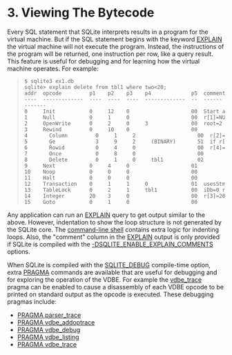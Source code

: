 # 3\. Viewing The Bytecode


Every SQL statement that SQLite interprets results in a program
for the virtual machine. But if the SQL statement begins with
the keyword [EXPLAIN](lang_explain.html) the virtual machine will not execute the
program. Instead, the instructions of the program will be returned,
one instruction per row,
like a query result. This feature is useful for debugging and
for learning how the virtual machine operates. For example:




> ```
> $ sqlite3 ex1.db
> sqlite> explain delete from tbl1 where two<20;
> addr  opcode         p1    p2    p3    p4             p5  comment      
> ----  -------------  ----  ----  ----  -------------  --  -------------
> 0     Init           0     12    0                    00  Start at 12  
> 1     Null           0     1     0                    00  r[1]=NULL    
> 2     OpenWrite      0     2     0     3              00  root=2 iDb=0; tbl1
> 3     Rewind         0     10    0                    00               
> 4       Column         0     1     2                    00  r[2]=tbl1.two
> 5       Ge             3     9     2     (BINARY)       51  if r[2]>=r[3] goto 9
> 6       Rowid          0     4     0                    00  r[4]=rowid   
> 7       Once           0     8     0                    00               
> 8       Delete         0     1     0     tbl1           02               
> 9     Next           0     4     0                    01               
> 10    Noop           0     0     0                    00               
> 11    Halt           0     0     0                    00               
> 12    Transaction    0     1     1     0              01  usesStmtJournal=0
> 13    TableLock      0     2     1     tbl1           00  iDb=0 root=2 write=1
> 14    Integer        20    3     0                    00  r[3]=20      
> 15    Goto           0     1     0                    00
> ```


Any application can run an [EXPLAIN](lang_explain.html) query to get output similar to
the above.
However, indentation to show the loop structure is not generated
by the SQLite core. The [command\-line shell](cli.html) contains extra logic
for indenting loops.
Also, the "comment" column in the [EXPLAIN](lang_explain.html) output
is only provided if SQLite is compiled with the
[\-DSQLITE\_ENABLE\_EXPLAIN\_COMMENTS](compile.html#enable_explain_comments) options.



When SQLite is compiled with the [SQLITE\_DEBUG](compile.html#debug) compile\-time option,
extra [PRAGMA](pragma.html#syntax) commands are available that are useful for debugging and
for exploring the operation of the VDBE. For example the [vdbe\_trace](pragma.html#pragma_vdbe_trace)
pragma can be enabled to cause a disassembly of each VDBE opcode to be
printed on standard output as the opcode is executed. These debugging
pragmas include:


* [PRAGMA parser\_trace](pragma.html#pragma_parser_trace)
* [PRAGMA vdbe\_addoptrace](pragma.html#pragma_vdbe_addoptrace)
* [PRAGMA vdbe\_debug](pragma.html#pragma_vdbe_debug)
* [PRAGMA vdbe\_listing](pragma.html#pragma_vdbe_listing)
* [PRAGMA vdbe\_trace](pragma.html#pragma_vdbe_trace)


